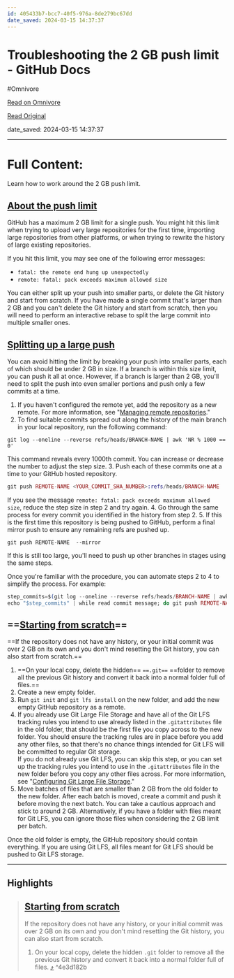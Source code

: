 ```yaml
---
id: 405433b7-bcc7-40f5-976a-8de279bc67dd
date_saved: 2024-03-15 14:37:37
---
```


# Troubleshooting the 2 GB push limit - GitHub Docs
#Omnivore

[Read on Omnivore](https://omnivore.app/me/troubleshooting-the-2-gb-push-limit-git-hub-docs-18e4367c3c8)

[Read Original](https://docs.github.com/en/get-started/using-git/troubleshooting-the-2-gb-push-limit)

date_saved: 2024-03-15 14:37:37


--- 

# Full Content: 

Learn how to work around the 2 GB push limit.

## [About the push limit](#about-the-push-limit)

GitHub has a maximum 2 GB limit for a single push. You might hit this limit when trying to upload very large repositories for the first time, importing large repositories from other platforms, or when trying to rewrite the history of large existing repositories.

If you hit this limit, you may see one of the following error messages:

* `fatal: the remote end hung up unexpectedly`
* `remote: fatal: pack exceeds maximum allowed size`

You can either split up your push into smaller parts, or delete the Git history and start from scratch. If you have made a single commit that's larger than 2 GB and you can't delete the Git history and start from scratch, then you will need to perform an interactive rebase to split the large commit into multiple smaller ones.

## [Splitting up a large push](#splitting-up-a-large-push)

You can avoid hitting the limit by breaking your push into smaller parts, each of which should be under 2 GB in size. If a branch is within this size limit, you can push it all at once. However, if a branch is larger than 2 GB, you'll need to split the push into even smaller portions and push only a few commits at a time.

1. If you haven't configured the remote yet, add the repository as a new remote. For more information, see "[Managing remote repositories](https://docs.github.com/en/get-started/getting-started-with-git/managing-remote-repositories#adding-a-remote-repository)."
2. To find suitable commits spread out along the history of the main branch in your local repository, run the following command:  
```sqf  
git log --oneline --reverse refs/heads/BRANCH-NAME | awk 'NR % 1000 == 0'  
```  
This command reveals every 1000th commit. You can increase or decrease the number to adjust the step size.
3. Push each of these commits one at a time to your GitHub hosted repository.  
```elixir  
git push REMOTE-NAME <YOUR_COMMIT_SHA_NUMBER>:refs/heads/BRANCH-NAME  
```  
If you see the message `remote: fatal: pack exceeds maximum allowed size`, reduce the step size in step 2 and try again.
4. Go through the same process for every commit you identified in the history from step 2.
5. If this is the first time this repository is being pushed to GitHub, perform a final mirror push to ensure any remaining refs are pushed up.  
```pgsql  
git push REMOTE-NAME  --mirror  
```  
If this is still too large, you'll need to push up other branches in stages using the same steps.

Once you're familiar with the procedure, you can automate steps 2 to 4 to simplify the process. For example:

```elixir
step_commits=$(git log --oneline --reverse refs/heads/BRANCH-NAME | awk 'NR % 1000 == 0')
echo "$step_commits" | while read commit message; do git push REMOTE-NAME  $commit:refs/heads/BRANCH-NAME; done

```

## ==[Starting from scratch](#starting-from-scratch)==

==If the repository does not have any history, or your initial commit was over 2 GB on its own and you don't mind resetting the Git history, you can also start from scratch.==

1. ==On your local copy, delete the hidden== `==.git==` ==folder to remove all the previous Git history and convert it back into a normal folder full of files.==
2. Create a new empty folder.
3. Run `git init` and `git lfs install` on the new folder, and add the new empty GitHub repository as a remote.
4. If you already use Git Large File Storage and have all of the Git LFS tracking rules you intend to use already listed in the `.gitattributes` file in the old folder, that should be the first file you copy across to the new folder. You should ensure the tracking rules are in place before you add any other files, so that there's no chance things intended for Git LFS will be committed to regular Git storage.  
If you do not already use Git LFS, you can skip this step, or you can set up the tracking rules you intend to use in the `.gitattributes` file in the new folder before you copy any other files across. For more information, see "[Configuring Git Large File Storage](https://docs.github.com/en/repositories/working-with-files/managing-large-files/configuring-git-large-file-storage)."
5. Move batches of files that are smaller than 2 GB from the old folder to the new folder. After each batch is moved, create a commit and push it before moving the next batch. You can take a cautious approach and stick to around 2 GB. Alternatively, if you have a folder with files meant for Git LFS, you can ignore those files when considering the 2 GB limit per batch.

Once the old folder is empty, the GitHub repository should contain everything. If you are using Git LFS, all files meant for Git LFS should be pushed to Git LFS storage.

---

## Highlights

> ## [Starting from scratch](#starting-from-scratch)
> 
> If the repository does not have any history, or your initial commit was over 2 GB on its own and you don't mind resetting the Git history, you can also start from scratch.
> 
> 1. On your local copy, delete the hidden `.git` folder to remove all the previous Git history and convert it back into a normal folder full of files. [⤴️](https://omnivore.app/me/troubleshooting-the-2-gb-push-limit-git-hub-docs-18e4367c3c8#4e3d182b-a4d0-41a5-b80a-39a916d94c19)  ^4e3d182b

